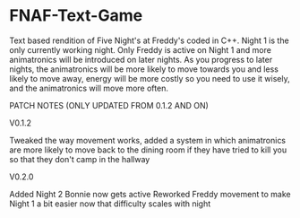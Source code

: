 # FNAF-Text-Game
Text based rendition of Five Night's at Freddy's coded in C++.
Night 1 is the only currently working night.
Only Freddy is active on Night 1 and more animatronics will be introduced on later nights.
As you progress to later nights, the animatronics will be more likely to move towards you and less likely to move away, energy will be more costly so you need to use it wisely, and the animatronics will move more often.

PATCH NOTES (ONLY UPDATED FROM 0.1.2 AND ON)

V0.1.2

Tweaked the way movement works, added a system in which animatronics are more likely to move back to the dining room if they have tried to kill you so that they don't camp in the hallway

V0.2.0

Added Night 2
Bonnie now gets active
Reworked Freddy movement to make Night 1 a bit easier now that difficulty scales with night
